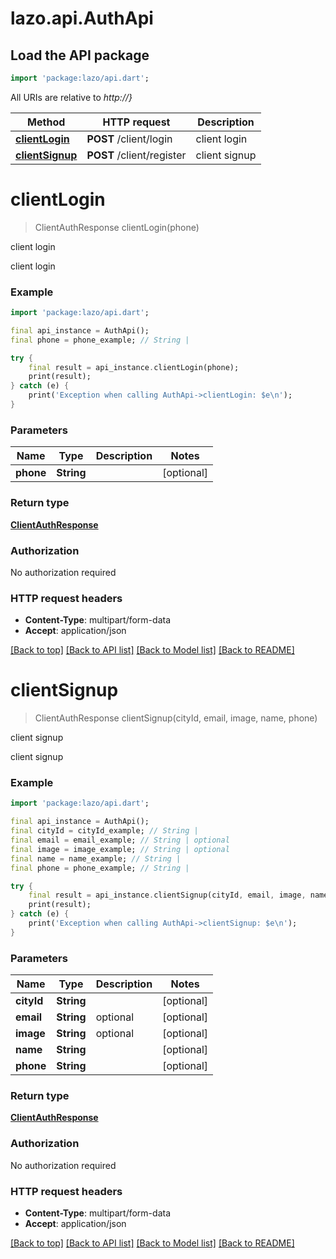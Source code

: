# lazo.api.AuthApi

## Load the API package
```dart
import 'package:lazo/api.dart';
```

All URIs are relative to *http://}*

Method | HTTP request | Description
------------- | ------------- | -------------
[**clientLogin**](AuthApi.md#clientlogin) | **POST** /client/login | client login
[**clientSignup**](AuthApi.md#clientsignup) | **POST** /client/register | client signup


# **clientLogin**
> ClientAuthResponse clientLogin(phone)

client login

client login

### Example
```dart
import 'package:lazo/api.dart';

final api_instance = AuthApi();
final phone = phone_example; // String | 

try {
    final result = api_instance.clientLogin(phone);
    print(result);
} catch (e) {
    print('Exception when calling AuthApi->clientLogin: $e\n');
}
```

### Parameters

Name | Type | Description  | Notes
------------- | ------------- | ------------- | -------------
 **phone** | **String**|  | [optional] 

### Return type

[**ClientAuthResponse**](ClientAuthResponse.md)

### Authorization

No authorization required

### HTTP request headers

 - **Content-Type**: multipart/form-data
 - **Accept**: application/json

[[Back to top]](#) [[Back to API list]](../README.md#documentation-for-api-endpoints) [[Back to Model list]](../README.md#documentation-for-models) [[Back to README]](../README.md)

# **clientSignup**
> ClientAuthResponse clientSignup(cityId, email, image, name, phone)

client signup

client signup

### Example
```dart
import 'package:lazo/api.dart';

final api_instance = AuthApi();
final cityId = cityId_example; // String | 
final email = email_example; // String | optional
final image = image_example; // String | optional
final name = name_example; // String | 
final phone = phone_example; // String | 

try {
    final result = api_instance.clientSignup(cityId, email, image, name, phone);
    print(result);
} catch (e) {
    print('Exception when calling AuthApi->clientSignup: $e\n');
}
```

### Parameters

Name | Type | Description  | Notes
------------- | ------------- | ------------- | -------------
 **cityId** | **String**|  | [optional] 
 **email** | **String**| optional | [optional] 
 **image** | **String**| optional | [optional] 
 **name** | **String**|  | [optional] 
 **phone** | **String**|  | [optional] 

### Return type

[**ClientAuthResponse**](ClientAuthResponse.md)

### Authorization

No authorization required

### HTTP request headers

 - **Content-Type**: multipart/form-data
 - **Accept**: application/json

[[Back to top]](#) [[Back to API list]](../README.md#documentation-for-api-endpoints) [[Back to Model list]](../README.md#documentation-for-models) [[Back to README]](../README.md)

